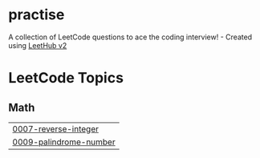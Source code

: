 # practise
A collection of LeetCode questions to ace the coding interview! - Created using [LeetHub v2](https://github.com/arunbhardwaj/LeetHub-2.0)

<!---LeetCode Topics Start-->
# LeetCode Topics
## Math
|  |
| ------- |
| [0007-reverse-integer](https://github.com/SabithaAshokKumar/practise/tree/master/0007-reverse-integer) |
| [0009-palindrome-number](https://github.com/SabithaAshokKumar/practise/tree/master/0009-palindrome-number) |
<!---LeetCode Topics End-->